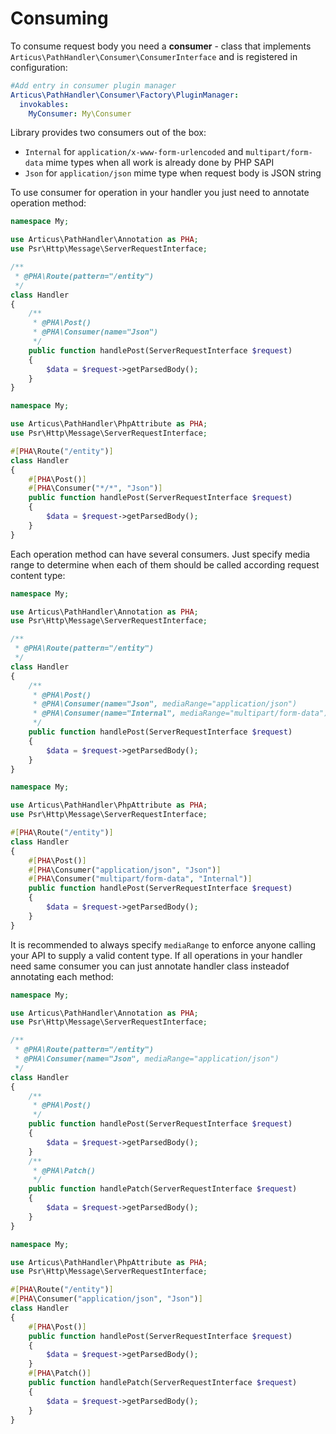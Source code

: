 # Consuming

To consume request body you need a **consumer** - class that implements `Articus\PathHandler\Consumer\ConsumerInterface` and is registered in configuration:
 
```YAML
#Add entry in consumer plugin manager 
Articus\PathHandler\Consumer\Factory\PluginManager:
  invokables:
    MyConsumer: My\Consumer 
```

Library provides two consumers out of the box:

- `Internal` for `application/x-www-form-urlencoded` and `multipart/form-data` mime types when all work is already done by PHP SAPI
- `Json` for `application/json` mime type when request body is JSON string

To use consumer for operation in your handler you just need to annotate operation method:

```PHP
namespace My;

use Articus\PathHandler\Annotation as PHA;
use Psr\Http\Message\ServerRequestInterface;

/**
 * @PHA\Route(pattern="/entity")
 */
class Handler
{
    /**
     * @PHA\Post()
     * @PHA\Consumer(name="Json")
     */
    public function handlePost(ServerRequestInterface $request)
    {
        $data = $request->getParsedBody(); 
    }
}
```
```PHP
namespace My;

use Articus\PathHandler\PhpAttribute as PHA;
use Psr\Http\Message\ServerRequestInterface;

#[PHA\Route("/entity")]
class Handler
{
    #[PHA\Post()]
    #[PHA\Consumer("*/*", "Json")]
    public function handlePost(ServerRequestInterface $request)
    {
        $data = $request->getParsedBody(); 
    }
}
```

Each operation method can have several consumers. Just specify media range to determine when each of them should be called according request content type: 

```PHP
namespace My;

use Articus\PathHandler\Annotation as PHA;
use Psr\Http\Message\ServerRequestInterface;

/**
 * @PHA\Route(pattern="/entity")
 */
class Handler
{
    /**
     * @PHA\Post()
     * @PHA\Consumer(name="Json", mediaRange="application/json")
     * @PHA\Consumer(name="Internal", mediaRange="multipart/form-data")
     */
    public function handlePost(ServerRequestInterface $request)
    {
        $data = $request->getParsedBody(); 
    }
}
```
```PHP
namespace My;

use Articus\PathHandler\PhpAttribute as PHA;
use Psr\Http\Message\ServerRequestInterface;

#[PHA\Route("/entity")]
class Handler
{
    #[PHA\Post()]    
    #[PHA\Consumer("application/json", "Json")]
    #[PHA\Consumer("multipart/form-data", "Internal")]
    public function handlePost(ServerRequestInterface $request)
    {
        $data = $request->getParsedBody(); 
    }
}
```
It is recommended to always specify `mediaRange` to enforce anyone calling your API to supply a valid content type. 
If all operations in your handler need same consumer you can just annotate handler class insteadof annotating each method: 

```PHP
namespace My;

use Articus\PathHandler\Annotation as PHA;
use Psr\Http\Message\ServerRequestInterface;

/**
 * @PHA\Route(pattern="/entity")
 * @PHA\Consumer(name="Json", mediaRange="application/json")
 */
class Handler
{
    /**
     * @PHA\Post()
     */
    public function handlePost(ServerRequestInterface $request)
    {
        $data = $request->getParsedBody(); 
    }
    /**
     * @PHA\Patch()
     */
    public function handlePatch(ServerRequestInterface $request)
    {
        $data = $request->getParsedBody(); 
    }
}
```
```PHP
namespace My;

use Articus\PathHandler\PhpAttribute as PHA;
use Psr\Http\Message\ServerRequestInterface;

#[PHA\Route("/entity")]
#[PHA\Consumer("application/json", "Json")]
class Handler
{
    #[PHA\Post()]
    public function handlePost(ServerRequestInterface $request)
    {
        $data = $request->getParsedBody(); 
    }
    #[PHA\Patch()]
    public function handlePatch(ServerRequestInterface $request)
    {
        $data = $request->getParsedBody(); 
    }
}
```
